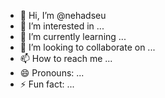 - 👋 Hi, I’m @nehadseu
- 👀 I’m interested in ...
- 🌱 I’m currently learning ...
- 💞️ I’m looking to collaborate on ...
- 📫 How to reach me ...
- 😄 Pronouns: ...
- ⚡ Fun fact: ...

<!---
nehadseu/nehadseu is a ✨ special ✨ repository because its `README.md` (this file) appears on your GitHub profile.
You can click the Preview link to take a look at your changes.
--->
